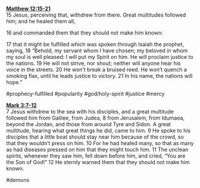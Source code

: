 **[Matthew 12:15-21](http://www.blueletterbible.org/search/preSearch.cfm?Criteria=Matthew+12.15-21&t=NIV)**  
15 Jesus, perceiving that, withdrew from there. Great multitudes followed him; and he healed them all,

16 and commanded them that they should not make him known:

17 that it might be fulfilled which was spoken through Isaiah the prophet, saying, 18 “Behold, my servant whom I have chosen; my beloved in whom my soul is well pleased: I will put my Spirit on him. He will proclaim justice to the nations. 19 He will not strive, nor shout; neither will anyone hear his voice in the streets. 20 He won’t break a bruised reed. He won’t quench a smoking flax, until he leads justice to victory. 21 In his name, the nations will hope.”

#prophecy-fulfilled #popularity #god/holy-spirit #justice #mercy

**[Mark 3:7-12](http://www.blueletterbible.org/search/preSearch.cfm?Criteria=Mark+3.7-12&t=NIV)**  
7 Jesus withdrew to the sea with his disciples, and a great multitude followed him from Galilee, from Judea, 8 from Jerusalem, from Idumaea, beyond the Jordan, and those from around Tyre and Sidon. A great multitude, hearing what great things he did, came to him. 9 He spoke to his disciples that a little boat should stay near him because of the crowd, so that they wouldn’t press on him. 10 For he had healed many, so that as many as had diseases pressed on him that they might touch him. 11 The unclean spirits, whenever they saw him, fell down before him, and cried, “You are the Son of God!” 12 He sternly warned them that they should not make him known.

#demons